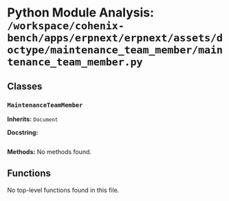 # Python Module Analysis: `/workspace/cohenix-bench/apps/erpnext/erpnext/assets/doctype/maintenance_team_member/maintenance_team_member.py`

## Classes

### `MaintenanceTeamMember`
**Inherits:** `Document`


**Docstring:**
```

```

**Methods:**
No methods found.




## Functions

No top-level functions found in this file.
